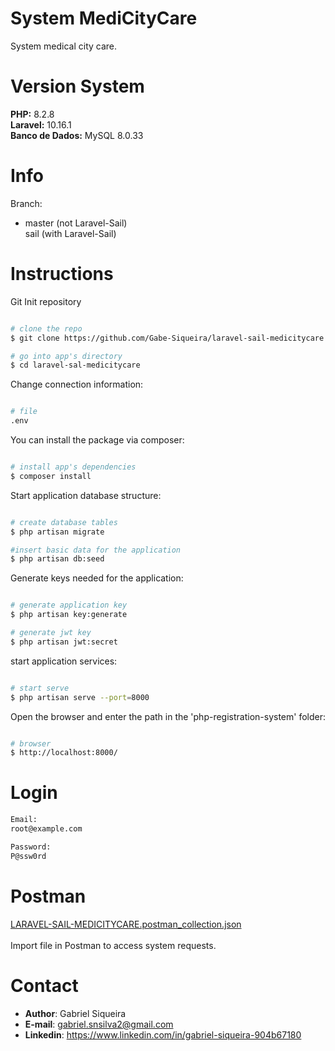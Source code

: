 # System MediCityCare

System medical city care.

# Version System

**PHP:** 8.2.8 <br/>
**Laravel:** 10.16.1 <br/>
**Banco de Dados:** MySQL 8.0.33 <br/>

# Info

Branch: <br/>
* master  (not Laravel-Sail)<br/>
  sail    (with Laravel-Sail)

# Instructions

Git Init repository

```bash

# clone the repo
$ git clone https://github.com/Gabe-Siqueira/laravel-sail-medicitycare.git

# go into app's directory
$ cd laravel-sal-medicitycare

```

Change connection information:

```bash

# file
.env

```

You can install the package via composer:

```bash

# install app's dependencies
$ composer install

```

Start application database structure:

```bash

# create database tables
$ php artisan migrate

#insert basic data for the application
$ php artisan db:seed

```

Generate keys needed for the application:

```bash

# generate application key
$ php artisan key:generate

# generate jwt key
$ php artisan jwt:secret

```

start application services:

```bash

# start serve
$ php artisan serve --port=8000

```

Open the browser and enter the path in the 'php-registration-system' folder:

```bash

# browser
$ http://localhost:8000/

```

# Login

```bash
Email:
root@example.com

```

```bash
Password:
P@ssw0rd

```

# Postman

[LARAVEL-SAIL-MEDICITYCARE.postman_collection.json](LARAVEL-SAIL-MEDICITYCARE.postman_collection.json)
<br/><br/>
Import file in Postman to access system requests.

# Contact
- **Author**: Gabriel Siqueira
- **E-mail**: gabriel.snsilva2@gmail.com
- **Linkedin**: https://www.linkedin.com/in/gabriel-siqueira-904b67180
